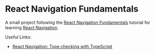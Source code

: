 # React Navigation Fundamentals

A small project following the [React Navigation Fundamentals](https://reactnavigation.org/docs/getting-started) tutorial for learning [React Navigation](https://reactnavigation.org/).

Useful Links:
- [React Navigation: Type checking with TypeScript](https://reactnavigation.org/docs/typescript/)
